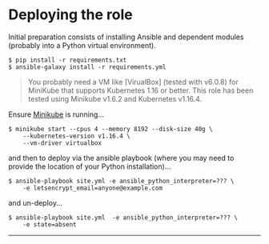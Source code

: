 # Deploying the role

Initial preparation consists of installing Ansible and
dependent modules (probably into a Python virtual environment).

    $ pip install -r requirements.txt
    $ ansible-galaxy install -r requirements.yml

>   You probably need a VM like [VirualBox] (tested with v6.0.8) for
    MiniKube that supports Kubernetes 1.16 or better.
    This role has been tested using Minikube v1.6.2 and Kubernetes v1.16.4.

Ensure [Minikube] is running...

    $ minikube start --cpus 4 --memory 8192 --disk-size 40g \
        --kubernetes-version v1.16.4 \
        --vm-driver virtualbox

and then to deploy via the ansible playbook (where you may need
to provide the location of your Python installation)...

    $ ansible-playbook site.yml -e ansible_python_interpreter=??? \
        -e letsencrypt_email=anyone@example.com

and un-deploy...

    $ ansible-playbook site.yml  -e ansible_python_interpreter=??? \
        -e state=absent

---

[minikube]: https://kubernetes.io/docs/tutorials/hello-minikube
[virtualbox]: https://www.virtualbox.org

